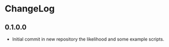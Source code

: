 # ChangeLog

## 0.1.0.0

- Initial commit in new repository the likelihood and some example scripts.
